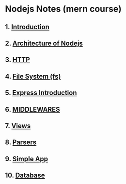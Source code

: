 # Nodejs Notes (mern course)

## 1. [Introduction](https://github.com/baijanathTharu/nodejs-notes-mern/blob/master/INTRODUCTION.md)

## 2. [Architecture of Nodejs](https://github.com/baijanathTharu/nodejs-notes-mern/blob/master/ARCHITECTURE.md)

## 3. [HTTP](https://github.com/baijanathTharu/nodejs-notes-mern/blob/master/HTTP_MODULE.md)

## 4. [File System (fs)](https://github.com/baijanathTharu/nodejs-notes-mern/blob/master/FS_MODULE.md)

## 5. [Express Introduction](https://github.com/baijanathTharu/nodejs-notes-mern/blob/master/EXPRESS_INTRODUCTION.md)

## 6. [MIDDLEWARES](https://github.com/baijanathTharu/nodejs-notes-mern/blob/master/MIDDLEWARES.md)

## 7. [Views](https://github.com/baijanathTharu/nodejs-notes-mern/blob/master/VIEWS.md)

## 8. [Parsers](https://github.com/baijanathTharu/nodejs-notes-mern/blob/master/PARSERS.md)

## 9. [Simple App](https://github.com/baijanathTharu/nodejs-notes-mern/blob/master/simple-app)

## 10. [Database](https://github.com/baijanathTharu/nodejs-notes-mern/blob/master/DATABASE.md)
